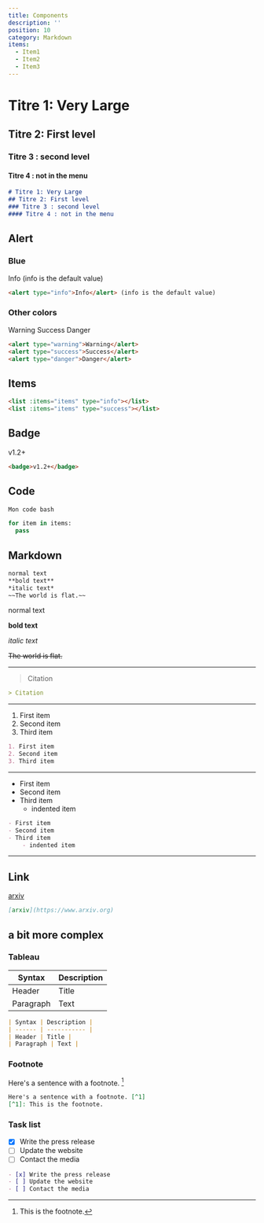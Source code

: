 ```yaml
---
title: Components
description: ''
position: 10
category: Markdown
items:
  - Item1
  - Item2
  - Item3
---
```

# Titre 1: Very Large
## Titre 2: First level
### Titre 3 : second level
#### Titre 4 : not in the menu

``` markdown
# Titre 1: Very Large
## Titre 2: First level
### Titre 3 : second level
#### Titre 4 : not in the menu
```


## Alert


### Blue
<alert type="info">Info</alert> (info is the default value)
```markdown 
<alert type="info">Info</alert> (info is the default value)
```

### Other colors
<alert type="warning">Warning</alert>
<alert type="success">Success</alert>
<alert type="danger">Danger</alert>

```markdown 
<alert type="warning">Warning</alert>
<alert type="success">Success</alert>
<alert type="danger">Danger</alert>
```


## Items
<list :items="items" type="info"></list>
<list :items="items" type="success"></list>
```markdown
<list :items="items" type="info"></list>
<list :items="items" type="success"></list>
```

## Badge
<badge>v1.2+</badge>

```markdown
<badge>v1.2+</badge>
```

## Code

<code-group>
  <code-block label="Bash" active>

  ```bash
  Mon code bash
  ```

  </code-block>
  <code-block label="Python">

  ```python
  for item in items:
    pass 
  ```

  </code-block>
</code-group>

## Markdown

```markdown
normal text 
**bold text**
*italic text*
~~The world is flat.~~
```

normal text 

**bold text**

*italic text*

~~The world is flat.~~

---

> Citation 

```markdown
> Citation 
```

---

1. First item
2. Second item
3. Third item

```markdown
1. First item
2. Second item
3. Third item
```
---


- First item
- Second item
- Third item
    - indented item

```markdown
- First item
- Second item
- Third item
    - indented item
```
---
## Link

[arxiv](https://www.arxiv.org)

```markdown
[arxiv](https://www.arxiv.org)
```


## a bit more complex

### Tableau


| Syntax | Description |
| ------ | ----------- |
| Header | Title |
| Paragraph | Text |

```markdown
| Syntax | Description |
| ------ | ----------- |
| Header | Title |
| Paragraph | Text |
```
### Footnote 
Here's a sentence with a footnote. [^1]
[^1]: This is the footnote.

```markdown
Here's a sentence with a footnote. [^1]
[^1]: This is the footnote.
```

### Task list
- [x] Write the press release
- [ ] Update the website
- [ ] Contact the media

```markdown
- [x] Write the press release
- [ ] Update the website
- [ ] Contact the media
```

